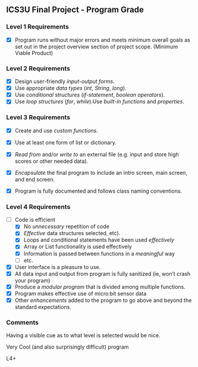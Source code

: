 ## ICS3U Final Project - Program Grade

### Level 1 Requirements

- [x] Program runs without major errors and meets minimum overall goals as set out in the project overview section of project scope. (Minimum Viable Product)


### Level 2 Requirements

- [x] Design user-friendly *input-output forms*.
- [x] Use appropriate *data types* (*int*, *String*, *long*).
- [x] Use *conditional structures* (*if-statement*, *boolean operators*).
- [x] Use *loop structures* (*for*, *while*).Use *built-in functions* and *properties*.

### Level 3 Requirements

- [x] Create and use *custom functions*.

- [x] Use at least one form of list or dictionary.

- [x] *Read from* and/or *write to* an external file (e.g. input and store high scores or other needed data).

- [x] *Encapsulate* the final program to include an intro screen, main screen, and end screen.

- [x] Program is fully documented and follows class naming conventions.

### Level 4 Requirements

- [ ] Code is efficient
  - [x] No *unnecessary* repetition of code
  - [x] *Effective* data structures selected, etc).
  - [x] Loops and conditional statements have been used *effectively*
  - [x] Array or List functionality is used effectively
  - [x] Information is passed between functions in a *meaningful* way 
  - [ ] etc.
- [x] User interface is a pleasure to use.
- [x] All data input and output from program is fully sanitized (ie, won’t crash your program)
- [x] Produce a *modular program* that is divided among multiple functions. 
- [x] Program makes effective use of micro:bit sensor data
- [x] Other *enhancements* added to the program to go above and beyond the standard expectations.

### Comments

Having a visible cue as to what level is selected would be nice.

Very Cool (and also surprisingly difficult) program

L4+